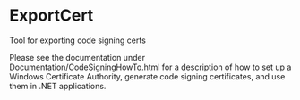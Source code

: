 # ExportCert
Tool for exporting code signing certs

Please see the documentation under Documentation/CodeSigningHowTo.html for a description of how to set up a Windows Certificate Authority, generate code signing certificates, and use them in .NET applications.
